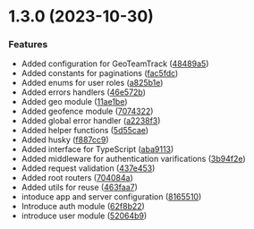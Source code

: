 # 1.3.0 (2023-10-30)


### Features

* Added configuration for GeoTeamTrack ([48489a5](https://github.com/hossainchisty/GeoTeamTrack/commit/48489a5553c89d619e0942eb7acf801676d5d5f0))
* Added constants for paginations ([fac5fdc](https://github.com/hossainchisty/GeoTeamTrack/commit/fac5fdc53c84aae9a40a5c28f75bca41cba1fcdc))
* Added enums for user roles ([a825b1e](https://github.com/hossainchisty/GeoTeamTrack/commit/a825b1ea9090b1e0809eadae456d82b441bdaa0a))
* Added errors handlers ([46e572b](https://github.com/hossainchisty/GeoTeamTrack/commit/46e572b10ab18d63e4bf651d0aa83bbfc5f6845a))
* Added geo module ([11ae1be](https://github.com/hossainchisty/GeoTeamTrack/commit/11ae1be2b264e12403b616672f43f851ac39040d))
* Added geofence module ([7074322](https://github.com/hossainchisty/GeoTeamTrack/commit/7074322b68de6c0d3a0e7fd477e6c3dee3c019b0))
* Added global error handler ([a2238f3](https://github.com/hossainchisty/GeoTeamTrack/commit/a2238f340ec51447a7d5879489c5e9baf4a46d16))
* Added helper functions ([5d55cae](https://github.com/hossainchisty/GeoTeamTrack/commit/5d55cae0cfcd9005b14072704a2968b74c67f0a4))
* Added husky ([f887cc9](https://github.com/hossainchisty/GeoTeamTrack/commit/f887cc979a5bdc775732d2e2f3207940b9fb5ee1))
* Added interface for TypeScript ([aba9113](https://github.com/hossainchisty/GeoTeamTrack/commit/aba91139574a06aa6e3ee65b6ee05853e7dfc4c0))
* Added middleware for authentication varifications ([3b94f2e](https://github.com/hossainchisty/GeoTeamTrack/commit/3b94f2e749f9c6b16d4c3d77d79c87d67f77c45d))
* Added request validation ([437e453](https://github.com/hossainchisty/GeoTeamTrack/commit/437e4539e53c7ecb1909d1ba35d0753a2b6d63f4))
* Added root routers ([704084a](https://github.com/hossainchisty/GeoTeamTrack/commit/704084a33ced9abc2dbb1229252f9a023b1c87b0))
* Added utils for reuse ([463faa7](https://github.com/hossainchisty/GeoTeamTrack/commit/463faa781d2a8102664d2b08542cc477c82d0053))
* intoduce app and server configuration ([8165510](https://github.com/hossainchisty/GeoTeamTrack/commit/81655101d837b329a3e276d4bab6bb6638cb68e9))
* Introduce auth module ([62f8b22](https://github.com/hossainchisty/GeoTeamTrack/commit/62f8b22d01a58276eb34aed6495d75f290f22a89))
* introduce user module ([52064b9](https://github.com/hossainchisty/GeoTeamTrack/commit/52064b95d6ad42bd20d923b6f56ce6d21e95047e))



